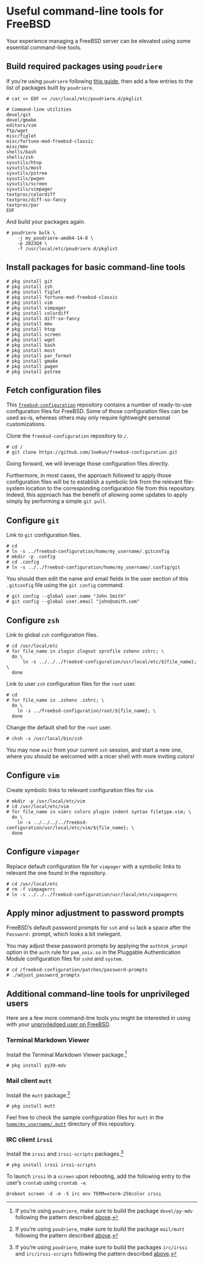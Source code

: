 # Useful command-line tools for FreeBSD

Your experience managing a FreeBSD server can be elevated using some essential command-line tools.

## Build required packages using `poudriere`

If you’re using `poudriere` following [this guide](freebsd-poudriere.md), then add a few entries to the list of packages built by `poudriere`.

```console
# cat << EOF >> /usr/local/etc/poudriere.d/pkglist

# Command-line utilities
devel/git
devel/gmake
editors/vim
ftp/wget
misc/figlet
misc/fortune-mod-freebsd-classic
misc/mmv
shells/bash
shells/zsh
sysutils/htop
sysutils/most
sysutils/pstree
sysutils/pwgen
sysutils/screen
sysutils/vimpager
textproc/colordiff
textproc/diff-so-fancy
textproc/par
EOF
```

And build your packages again.

```console
# poudriere bulk \
    -j my_poudriere-amd64-14-0 \
    -p 2023Q4 \
    -f /usr/local/etc/poudriere.d/pkglist
```


## Install packages for basic command-line tools

```console
# pkg install git
# pkg install zsh
# pkg install figlet
# pkg install fortune-mod-freebsd-classic
# pkg install vim
# pkg install vimpager
# pkg install colordiff
# pkg install diff-so-fancy
# pkg install mmv
# pkg install htop
# pkg install screen
# pkg install wget
# pkg install bash
# pkg install most
# pkg install par_format
# pkg install gmake
# pkg install pwgen
# pkg install pstree
```


## Fetch configuration files

This [`freebsd-configuration`](https://github.com/JoeKun/freebsd-configuration) repository contains a number of ready-to-use configuration files for FreeBSD. Some of those configuration files can be used as-is, whereas others may only require lightweight personal customizations.

Clone the `freebsd-configuration` repository to `/`.

```console
# cd /
# git clone https://github.com/JoeKun/freebsd-configuration.git
```

Going forward, we will leverage those configuration files directly.

Furthermore, in most cases, the approach followed to apply those configuration files will be to establish a symbolic link from the relevant file-system location to the corresponding configuration file from this repository. Indeed, this approach has the benefit of allowing some updates to apply simply by performing a simple `git pull`.


## Configure `git`

Link to `git` configuration files.

```console
# cd
# ln -s ../freebsd-configuration/home/my_username/.gitconfig
# mkdir -p .config
# cd .config
# ln -s ../../freebsd-configuration/home/my_username/.config/git
```

You should then edit the name and email fields in the user section of this `.gitconfig` file using the `git config` command.

```console
# git config --global user.name "John Smith"
# git config --global user.email "john@smith.com"
```


## Configure `zsh`

Link to global `zsh` configuration files.

```console
# cd /usr/local/etc
# for file_name in zlogin zlogout zprofile zshenv zshrc; \
  do \
      ln -s ../../../freebsd-configuration/usr/local/etc/${file_name}; \
  done
```

Link to user `zsh` configuration files for the `root` user.

```console
# cd
# for file_name in .zshenv .zshrc; \
  do \
    ln -s ../freebsd-configuration/root/${file_name}; \
  done
```

Change the default shell for the `root` user.

```console
# chsh -s /usr/local/bin/zsh
```

You may now `exit` from your current `ssh` session, and start a new one, where you should be welcomed with a nicer shell with more inviting colors!


## Configure `vim`

Create symbolic links to relevant configuration files for `vim`.

```console
# mkdir -p /usr/local/etc/vim
# cd /usr/local/etc/vim
# for file_name in vimrc colors plugin indent syntax filetype.vim; \
  do \
    ln -s ../../../../freebsd-configuration/usr/local/etc/vim/${file_name}; \
  done
```


## Configure `vimpager`

Replace default configuration file for `vimpager` with a symbolic links to relevant the one found in the repository.

```console
# cd /usr/local/etc
# rm -f vimpagerrc
# ln -s ../../../freebsd-configuration/usr/local/etc/vimpagerrc
```


## Apply minor adjustment to password prompts

FreeBSD’s default password prompts for `ssh` and `su` lack a space after the `Password:` prompt, which looks a bit inelegant.

You may adjust these password prompts by applying the `authtok_prompt` option in the `auth` rule for `pam_unix.so` in the Pluggable Authentication Module configuration files for `sshd` and `system`.

```console
# cd /freebsd-configuration/patches/password-prompts
# ./adjust_password_prompts
```


## Additional command-line tools for unprivileged users

Here are a few more command-line tools you might be interested in using with your [unpriviledged user on FreeBSD](freebsd-unprivileged-user.md).

### Terminal Markdown Viewer

Install the Terminal Markdown Viewer package.[^1]

[^1]: If you’re using `poudriere`, make sure to build the package `devel/py-mdv` following the pattern described [above](#build-required-packages-using-poudriere).

```console
# pkg install py39-mdv
```

### Mail client `mutt`

Install the `mutt` package.[^2]

[^2]: If you’re using `poudriere`, make sure to build the package `mail/mutt` following the pattern described [above](#build-required-packages-using-poudriere).

```console
# pkg install mutt
```

Feel free to check the sample configuration files for `mutt` in the [`home/my_username/.mutt`](https://github.com/JoeKun/freebsd-configuration/tree/main/home/my_username/.mutt) directory of this repository.

### IRC client `irssi`

Install the `irssi` and `irssi-scripts` packages.[^3]

[^3]: If you’re using `poudriere`, make sure to build the packages `irc/irssi` and `irc/irssi-scripts` following the pattern described [above](#build-required-packages-using-poudriere).

```console
# pkg install irssi irssi-scripts
```

To launch `irssi` in a `screen` upon rebooting, add the following entry to the user’s `crontab` using `crontab -e`.

```
@reboot screen -d -m -S irc env TERM=xterm-256color irssi
```